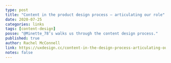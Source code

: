 ```yaml
---
type: post
title: "Content in the product design process — articulating our role"
date: 2020-07-25
categories: links
tags: [content-design]
posse: "@Minette_78’s walks us through the content design process."
published: true
author: Rachel McConnell
link: https://uxdesign.cc/content-in-the-design-process-articulating-our-role-8a3d882a5550
notes: false
---
```

